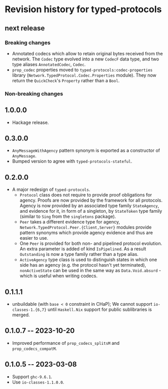 # Revision history for typed-protocols

## next release

### Breaking changes

* Annotated codecs which allow to retain original bytes received from the network.
  The `Codec` type evolved into a new `CodecF` data type, and two type aliases
  `AnnotatedCodec`, `Codec`.
* `prop_codec` properties moved to `typed-protocols:codec-properties` library
  (`Network.TypedProtocol.Codec.Properties` module).  They now return the
  `QuickCheck`'s `Property` rather than a `Bool`.

### Non-breaking changes

## 1.0.0.0

* Hackage release.

## 0.3.0.0

* `AnyMessageWithAgency` pattern synonym is exported as a constructor of `AnyMessage`.
* Bumped version to agree with `typed-protocols-stateful`.

## 0.2.0.0

* A major redesign of `typed-protocols`.
  * `Protocol` class does not require to provide proof obligations for agency.
    Proofs are now provided by the framework for all protocols. Agency is now
    provided by an associated type family `StateAgency`, and evidence for it,
    in form of a singleton, by `StateToken` type family
    (similar to `Sing` from the `singletons` package).
  * `Peer` takes a different evidence type for agency,
    `Network.TypedProtocol.Peer.{Client,Server}` modules provide pattern synonyms
     which provide agency evidence and thus are easier to use.
  * One `Peer` is provided for both non- and pipelined protocol evolution.
    An extra parameter is added of kind `IsPipelined`. As a result
    `Outstanding` is now a type family rather than a type alias.
  * `ActiveAgency` type class is used to distinguish states in which one side
    has an agency (e.g. the protocol hasn't yet terminated), `nonActiveState` can
    be used in the same way as `Data.Void.absurd` - which is useful when writing
    codecs.

## 0.1.1.1
* unbuildable (with `base < 0` constraint in CHaP); We cannot support
`io-classes-1.{6,7}` until `Haskell.Nix` support for public sublibraries is
 merged.

## 0.1.0.7 -- 2023-10-20

* Improved performance of `prop_codecs_splitsM` and `prop_codecs_compatM`.

## 0.1.0.5 -- 2023-03-08

* Support `ghc-9.6.1`.
* Use `io-classes-1.1.0.0`.

[singletons-3.0.1]: https://hackage.haskell.org/package/singletons 
